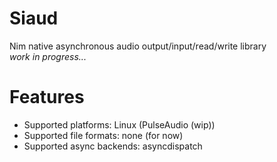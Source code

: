 # Siaud
Nim native asynchronous audio output/input/read/write library  
*work in progress...*

# Features
* Supported platforms: Linux (PulseAudio (wip))
* Supported file formats: none (for now)
* Supported async backends: asyncdispatch
